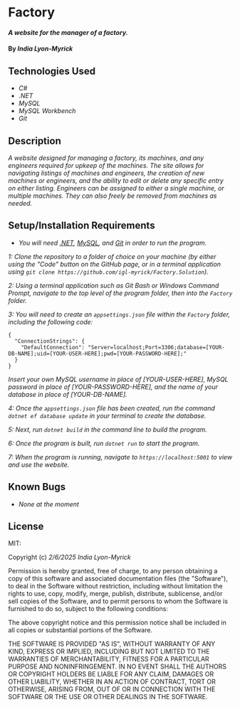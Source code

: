 # Factory

#### _A website for the manager of a factory._

#### By _**India Lyon-Myrick**_

## Technologies Used

* _C#_
* _.NET_
* _MySQL_
* _MySQL Workbench_
* _Git_

## Description

_A website designed for managing a factory, its machines, and any engineers required for upkeep of the machines. The site allows for navigating listings of machines and engineers, the creation of new machines or engineers, and the ability to edit or delete any specific entry on either listing. Engineers can be assigned to either a single machine, or multiple machines. They can also freely be removed from machines as needed._

## Setup/Installation Requirements

* _You will need [.NET](https://dotnet.microsoft.com/en-us/download/dotnet/6.0), [MySQL](https://downloads.mysql.com/archives/get/p/25/file/mysql-installer-web-community-8.0.19.0.msi), and [Git](https://git-scm.com/downloads/) in order to run the program._

_1: Clone the repository to a folder of choice on your machine (by either using the "Code" button on the GitHub page, or in a terminal application using `git clone https://github.com/igl-myrick/Factory.Solution`)._

_2: Using a terminal application such as Git Bash or Windows Command Prompt, navigate to the top level of the program folder, then into the `Factory` folder._

_3: You will need to create an `appsettings.json` file within the `Factory` folder, including the following code:_

```
{
  "ConnectionStrings": {
    "DefaultConnection": "Server=localhost;Port=3306;database=[YOUR-DB-NAME];uid=[YOUR-USER-HERE];pwd=[YOUR-PASSWORD-HERE];"
  }
}
```

_Insert your own MySQL username in place of [YOUR-USER-HERE], MySQL password in place of [YOUR-PASSWORD-HERE], and the name of your database in place of [YOUR-DB-NAME]._

_4: Once the `appsettings.json` file has been created, run the command `dotnet ef database update` in your terminal to create the database._

_5: Next, run `dotnet build` in the command line to build the program._

_6: Once the program is built, run `dotnet run` to start the program._

_7: When the program is running, navigate to `https://localhost:5001` to view and use the website._

## Known Bugs

* _None at the moment_

## License

MIT:

Copyright (c) _2/6/2025_ _India Lyon-Myrick_

Permission is hereby granted, free of charge, to any person obtaining a copy of this software and associated documentation files (the "Software"), to deal in the Software without restriction, including without limitation the rights to use, copy, modify, merge, publish, distribute, sublicense, and/or sell copies of the Software, and to permit persons to whom the Software is furnished to do so, subject to the following conditions:

The above copyright notice and this permission notice shall be included in all copies or substantial portions of the Software.

THE SOFTWARE IS PROVIDED "AS IS", WITHOUT WARRANTY OF ANY KIND, EXPRESS OR IMPLIED, INCLUDING BUT NOT LIMITED TO THE WARRANTIES OF MERCHANTABILITY, FITNESS FOR A PARTICULAR PURPOSE AND NONINFRINGEMENT. IN NO EVENT SHALL THE AUTHORS OR COPYRIGHT HOLDERS BE LIABLE FOR ANY CLAIM, DAMAGES OR OTHER LIABILITY, WHETHER IN AN ACTION OF CONTRACT, TORT OR OTHERWISE, ARISING FROM, OUT OF OR IN CONNECTION WITH THE SOFTWARE OR THE USE OR OTHER DEALINGS IN THE SOFTWARE.